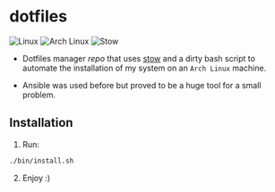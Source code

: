 # dotfiles

<p>
  <img alt="Linux" src="https://img.shields.io/badge/-Linux-FCC624?style=flat-square&logo=Linux&logoColor=black" />
  <img alt="Arch Linux" src="https://img.shields.io/badge/-Arch Linux-1793D1?style=flat-square&logo=Arch Linux&logoColor=black" />
  <img alt="Stow" src="https://img.shields.io/badge/-Stow-A42E2B?style=flat-square&logo=GNU&logoColor=white?" />
</p>

- Dotfiles manager *repo* that uses [stow](https://www.gnu.org/software/stow/) and a 
dirty bash script to automate the installation of my system on an `Arch Linux` machine.

- Ansible was used before but proved to be a huge tool for a small problem.

## Installation
1. Run: 
```sh
./bin/install.sh
```
2. Enjoy :)
